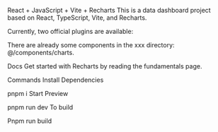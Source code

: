 React + JavaScript + Vite + Recharts
This is a data dashboard project based on React, TypeScript, Vite, and Recharts.

Currently, two official plugins are available:

There are already some components in the xxx directory: @/components/charts.

Docs
Get started with Recharts by reading the fundamentals page.

Commands
Install Dependencies

pnpm i
Start Preview

pnpm run dev
To build

Pnpm run build